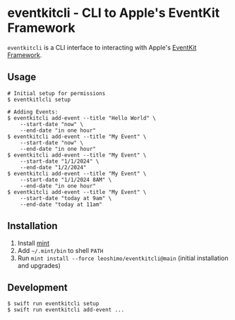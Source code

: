 # eventkitcli - CLI to Apple's EventKit Framework

`eventkitcli` is a CLI interface to interacting with Apple's [EventKit Framework](https://developer.apple.com/documentation/eventkit).

## Usage

```shell
# Initial setup for permissions
$ eventkitlcli setup

# Adding Events:
$ eventkitcli add-event --title "Hello World" \
    --start-date "now" \
    --end-date "in one hour"
$ eventkitcli add-event --title "My Event" \
    --start-date "now" \
    --end-date "in one hour"
$ eventkitcli add-event --title "My Event" \
    --start-date "1/1/2024" \
    --end-date "1/2/2024"
$ eventkitcli add-event --title "My Event" \
    --start-date "1/1/2024 8AM" \
    --end-date "in one hour"
$ eventkitcli add-event --title "My Event" \
    --start-date "today at 9am" \
    --end-date "today at 11am"
```

## Installation

1. Install [mint](https://github.com/yonaskolb/Mint)
2. Add `~/.mint/bin` to shell `PATH`
3. Run `mint install --force leoshimo/eventkitcli@main` (initial installation and upgrades)

## Development

```shell
$ swift run eventkitcli setup
$ swift run eventkitcli add-event ...
```
